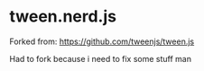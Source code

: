 # tween.nerd.js

Forked from: https://github.com/tweenjs/tween.js

Had to fork because i need to fix some stuff man